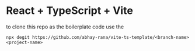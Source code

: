 # React + TypeScript + Vite

to clone this repo as the boilerplate code use the 

```
npx degit https://github.com/abhay-rana/vite-ts-template/<branch-name> <project-name>
```

